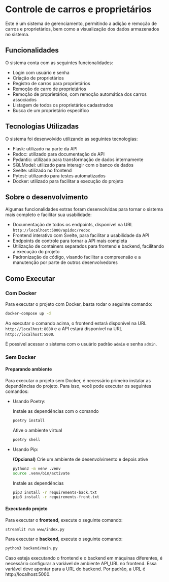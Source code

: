 # Controle de carros e proprietários

Este é um sistema de gerenciamento, permitindo a adição e remoção de carros e proprietários, bem como a visualização dos dados armazenados no sistema.

## Funcionalidades

O sistema conta com as seguintes funcionalidades:

- Login com usuário e senha
- Criação de proprietários
- Registro de carros para proprietários
- Remoção de carro de proprietários
- Remoção de proprietários, com remoção automática dos carros associados
- Listagem de todos os proprietários cadastrados
- Busca de um proprietário específico

## Tecnologias Utilizadas

O sistema foi desenvolvido utilizando as seguintes tecnologias:

- Flask: utilizado na parte da API
- Redoc: utilizado para documentação de API
- Pydantic: utilizado para transformação de dados internamente
- SQLModel: utilizado para interagir com o banco de dados
- Svelte: utilizado no frontend
- Pytest: utilizando para testes automatizados
- Docker: utilizado para facilitar a execução do projeto

## Sobre o desenvolvimento

Algumas funcionalidades extras foram desenvolvidas para tornar o sistema mais completo e facilitar sua usabilidade:

- Documentação de todos os endpoints, disponível na URL `http://localhost:5000/apidoc/redoc`
- Frontend interativo com Svelte, para facilitar a usabilidade da API
- Endpoints de controle para tornar a API mais completa
- Utilização de containers separados para frontend e backend, facilitando a execução do projeto
- Padronização de código, visando facilitar a compreensão e a manutenção por parte de outros desenvolvedores

## Como Executar

### Com Docker

Para executar o projeto com Docker, basta rodar o seguinte comando:

```bash
docker-compose up -d
```

Ao executar o comando acima, o frontend estará disponível na URL `http://localhost:8080` e a API estará disponível na URL `http://localhost:5000`. 

É possível acessar o sistema com o usuário padrão `admin` e senha `admin`.

### Sem Docker

#### Preparando ambiente

Para executar o projeto sem Docker, é necessário primeiro instalar as dependências do projeto. Para isso, você pode executar os seguintes comandos:

- Usando Poetry:

    Instale as dependências com o comando
    ```bash
    poetry install
    ```

    Ative o ambiente virtual
    ```bash
    poetry shell
    ```

- Usando Pip:

    **(Opcional)** Crie um ambiente de desenvolvimento e depois ative
    ```bash
    python3 -m venv .venv
    source .venv/bin/activate
    ```

    Instale as dependências
    ```bash
    pip3 install -r requirements-back.txt
    pip3 install -r requirements-front.txt
    ```
#### Executando projeto

Para executar o **frontend**, execute o seguinte comando:
```bash
streamlit run www/index.py
```
Para executar o **backend**, execute o seguinte comando:
```bash
python3 backend/main.py
```

Caso esteja executando o frontend e o backend em máquinas diferentes, é necessário configurar a variável de ambiente API_URL no frontend. Essa variável deve apontar para a URL do backend. Por padrão, a URL é http://localhost:5000.